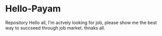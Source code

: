 # Hello-Payam
Repository
Hello all, I'm actvely looking for job, please show me the best way to succseed through job market.
thnaks all.
